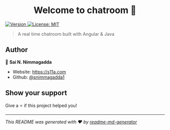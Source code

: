 <h1 align="center">Welcome to chatroom 👋</h1>
<p>
  <a href="https://www.npmjs.com/package/chatroom" target="_blank">
    <img alt="Version" src="https://img.shields.io/npm/v/chatroom.svg">
  </a>
  <a href="#" target="_blank">
    <img alt="License: MIT" src="https://img.shields.io/badge/License-MIT-yellow.svg" />
  </a>
</p>

> A real time chatroom built with Angular & Java

## Author

👤 **Sai N. Nimmagadda**

* Website: https://s11a.com
* Github: [@snimmagadda1](https://github.com/snimmagadda1)

## Show your support

Give a ⭐️ if this project helped you!

***
_This README was generated with ❤️ by [readme-md-generator](https://github.com/kefranabg/readme-md-generator)_